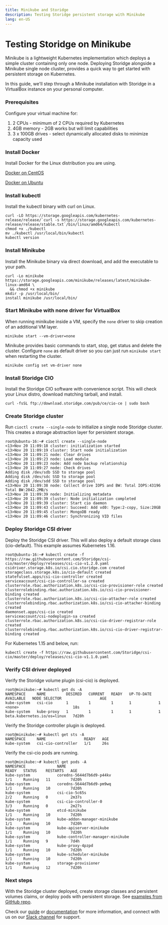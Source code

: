 ```yaml
---
title: Minikube and Storidge
description: Testing Storidge persistent storage with Minikube
lang: en-US
---
```


# Testing Storidge on Minikube

Minikube is a lightweight Kubernetes implementation which deploys a simple cluster containing only one node. Deploying Storidge alongside a Minikube single node cluster, provides a quick way to get started with persistent storage on Kubernetes.

In this guide, we'll step through a Minikube installation with Storidge in a VirtualBox instance on your personal computer.

### Prerequisites

Configure your virtual machine for:
1. 2 CPUs - minimum of 2 CPUs required by Kubernetes
2. 4GB memory - 2GB works but will limit capabilities
3. 3 x 100GB drives - select dynamically allocated disks to minimize capacity used

### Install Docker

Install Docker for the Linux distribution you are using.

[Docker on CentOS](https://docs.docker.com/install/linux/docker-ce/centos/)

[Docker on Ubuntu](https://docs.docker.com/install/linux/docker-ce/ubuntu/)

### Install kubectl

Install the kubectl binary with curl on Linux.
```
curl -LO https://storage.googleapis.com/kubernetes-release/release/`curl -s https://storage.googleapis.com/kubernetes-release/release/stable.txt`/bin/linux/amd64/kubectl
chmod +x ./kubectl
mv ./kubectl /usr/local/bin/kubectl
kubectl version
```

### Install Minikube

Install the Minikube binary via direct download, and add the executable to your path.
```
curl -Lo minikube https://storage.googleapis.com/minikube/releases/latest/minikube-linux-amd64 \
  && chmod +x minikube
mkdir -p /usr/local/bin/
install minikube /usr/local/bin/
```

### Start Minikube with none driver for VirtualBox

When running minikube inside a VM, specify the `none` driver to skip creation of an additional VM layer.
```
minikube start --vm-driver=none
```

Minikube provides basic commands to start, stop, get status and delete the cluster. Configure `none` as default driver so you can just run `minikube start` when restarting the cluster.
```
minikube config set vm-driver none
```

### Install Storidge CIO

Install the Storidge CIO software with convenience script. This will check your Linux distro, download matching tarball, and install.
```
curl -fsSL ftp://download.storidge.com/pub/ce/cio-ce | sudo bash
```

### Create Storidge cluster

Run `cioctl create --single-node` to initialize a single node Storidge cluster. This creates a storage abstraction layer for persistent storage.
```
root@ubuntu-16:~# cioctl create --single-node
<13>Nov 20 11:09:18 cluster: initialization started
<13>Nov 20 11:09:19 cluster: Start node initialization
<13>Nov 20 11:09:21 node: Clear drives
<13>Nov 20 11:09:23 node: Load module
<13>Nov 20 11:09:23 node: Add node backup relationship
<13>Nov 20 11:09:27 node: Check drives
Adding disk /dev/sdb SSD to storage pool
Adding disk /dev/sdc SSD to storage pool
Adding disk /dev/sdd SSD to storage pool
<13>Nov 20 11:09:38 node: Collect drive IOPS and BW: Total IOPS:43196  Total BW:2042.2MB/s
<13>Nov 20 11:09:39 node: Initializing metadata
<13>Nov 20 11:09:39 cluster: Node initialization completed
<13>Nov 20 11:09:39 cluster: Start cio daemon
<13>Nov 20 11:09:43 cluster: Succeed: Add vd0: Type:2-copy, Size:20GB
<13>Nov 20 11:09:45 cluster: MongoDB ready
<13>Nov 20 11:09:46 cluster: Synchronizing VID files
```

### Deploy Storidge CSI driver

Deploy the Storidge CSI driver. This will also deploy a default storage class (cio-default). This example assumes Kubernetes 1.16.
```
root@ubuntu-16:~# kubectl create -f https://raw.githubusercontent.com/Storidge/csi-cio/master/deploy/releases/csi-cio-v1.2.0.yaml
csidriver.storage.k8s.io/csi.cio.storidge.com created
storageclass.storage.k8s.io/cio-default created
statefulset.apps/csi-cio-controller created
serviceaccount/csi-cio-controller-sa created
clusterrole.rbac.authorization.k8s.io/csi-cio-provisioner-role created
clusterrolebinding.rbac.authorization.k8s.io/csi-cio-provisioner-binding created
clusterrole.rbac.authorization.k8s.io/csi-cio-attacher-role created
clusterrolebinding.rbac.authorization.k8s.io/csi-cio-attacher-binding created
daemonset.apps/csi-cio created
serviceaccount/csi-nodeplugin-sa created
clusterrole.rbac.authorization.k8s.io/csi-cio-driver-registrar-role created
clusterrolebinding.rbac.authorization.k8s.io/csi-cio-driver-registrar-binding created
```

For Kubernetes 1.15 and below, run:
```
kubectl create -f https://raw.githubusercontent.com/Storidge/csi-cio/master/deploy/releases/csi-cio-v1.1.0.yaml
```

### Verify CSI driver deployed

Verify the Storidge volume plugin (csi-cio) is deployed.
```
root@minikube:~# kubectl get ds -A
NAMESPACE     NAME         DESIRED   CURRENT   READY   UP-TO-DATE   AVAILABLE   NODE SELECTOR                 AGE
kube-system   csi-cio      1         1         1       1            1           <none>                        18s
kube-system   kube-proxy   1         1         1       1            1           beta.kubernetes.io/os=linux   7d20h
```

Verify the Storidge controller plugin is deployed.
```
root@minikube:~# kubectl get sts -A
NAMESPACE     NAME                 READY   AGE
kube-system   csi-cio-controller   1/1     26s
```

Verify the csi-cio pods are running.
```
root@minikube:~# kubectl get pods -A
NAMESPACE              NAME                                         READY   STATUS    RESTARTS   AGE
kube-system            coredns-5644d7b6d9-p44kv                     1/1     Running   11         7d20h
kube-system            coredns-5644d7b6d9-pm9wq                     1/1     Running   10         7d20h
kube-system            csi-cio-5c65s                                2/2     Running   0          2m37s
kube-system            csi-cio-controller-0                         3/3     Running   0          2m27s
kube-system            etcd-minikube                                1/1     Running   10         7d20h
kube-system            kube-addon-manager-minikube                  1/1     Running   10         7d20h
kube-system            kube-apiserver-minikube                      1/1     Running   10         7d20h
kube-system            kube-controller-manager-minikube             1/1     Running   9          7d4h
kube-system            kube-proxy-4pzpd                             1/1     Running   10         7d20h
kube-system            kube-scheduler-minikube                      1/1     Running   10         7d20h
kube-system            storage-provisioner                          1/1     Running   12         7d20h
```

### Next steps

With the Storidge cluster deployed, create storage classes and persistent volumes claims, or deploy pods with persistent storage. See [examples from GitHub repo](https://github.com/Storidge/csi-cio).

Check our [guide](https://guide.storidge.com/) or [documentation](https://docs.storidge.com/) for more information, and connect with us on our [Slack channel](http://storidge.com/join-cio-slack/) for support.

